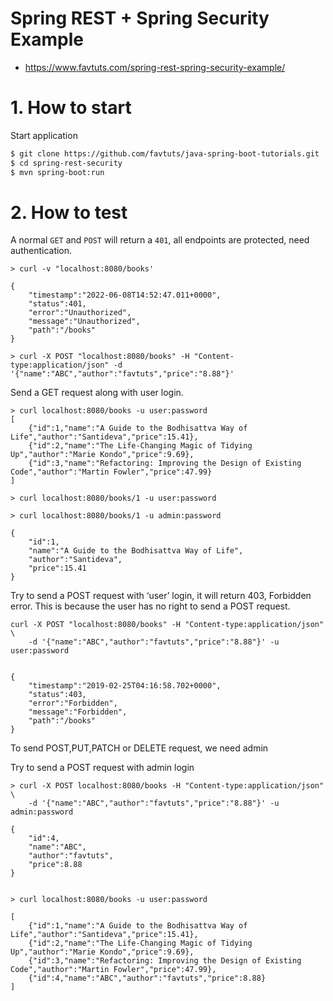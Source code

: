 # Spring REST + Spring Security Example
* https://www.favtuts.com/spring-rest-spring-security-example/

# 1. How to start

Start application
```sh
$ git clone https://github.com/favtuts/java-spring-boot-tutorials.git
$ cd spring-rest-security
$ mvn spring-boot:run
```

# 2. How to test

A normal `GET` and `POST` will return a `401`, all endpoints are protected, need authentication.
```
> curl -v "localhost:8080/books'

{	
	"timestamp":"2022-06-08T14:52:47.011+0000",
	"status":401,
	"error":"Unauthorized",
	"message":"Unauthorized",
	"path":"/books"
}

> curl -X POST "localhost:8080/books" -H "Content-type:application/json" -d '{"name":"ABC","author":"favtuts","price":"8.88"}'
```

Send a GET request along with user login.
```
> curl localhost:8080/books -u user:password
[
	{"id":1,"name":"A Guide to the Bodhisattva Way of Life","author":"Santideva","price":15.41},
	{"id":2,"name":"The Life-Changing Magic of Tidying Up","author":"Marie Kondo","price":9.69},
	{"id":3,"name":"Refactoring: Improving the Design of Existing Code","author":"Martin Fowler","price":47.99}
]

> curl localhost:8080/books/1 -u user:password

> curl localhost:8080/books/1 -u admin:password

{
	"id":1,
	"name":"A Guide to the Bodhisattva Way of Life",
	"author":"Santideva",
	"price":15.41
}
```

Try to send a POST request with ‘user’ login, it will return 403, Forbidden error. This is because the user has no right to send a POST request.

```
curl -X POST "localhost:8080/books" -H "Content-type:application/json" \
	-d '{"name":"ABC","author":"favtuts","price":"8.88"}' -u user:password


{
	"timestamp":"2019-02-25T04:16:58.702+0000",
	"status":403,
	"error":"Forbidden",
	"message":"Forbidden",
	"path":"/books"
}
```

To send POST,PUT,PATCH or DELETE request, we need admin

Try to send a POST request with admin login

```
> curl -X POST localhost:8080/books -H "Content-type:application/json" \
	-d '{"name":"ABC","author":"favtuts","price":"8.88"}' -u admin:password
	
{
	"id":4,
	"name":"ABC",
	"author":"favtuts",
	"price":8.88
}


> curl localhost:8080/books -u user:password

[
	{"id":1,"name":"A Guide to the Bodhisattva Way of Life","author":"Santideva","price":15.41},
	{"id":2,"name":"The Life-Changing Magic of Tidying Up","author":"Marie Kondo","price":9.69},
	{"id":3,"name":"Refactoring: Improving the Design of Existing Code","author":"Martin Fowler","price":47.99},
	{"id":4,"name":"ABC","author":"favtuts","price":8.88}
]
```
